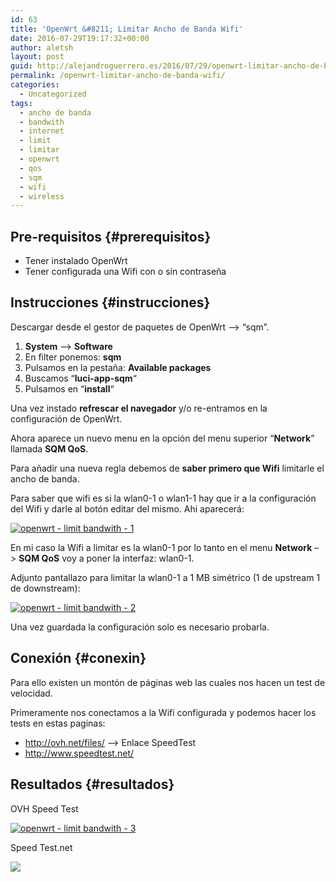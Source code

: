 ```yaml
---
id: 63
title: 'OpenWrt &#8211; Limitar Ancho de Banda Wifi'
date: 2016-07-29T19:17:32+00:00
author: aletsh
layout: post
guid: http://alejandroguerrero.es/2016/07/29/openwrt-limitar-ancho-de-banda-wifi/
permalink: /openwrt-limitar-ancho-de-banda-wifi/
categories:
  - Uncategorized
tags:
  - ancho de banda
  - bandwith
  - internet
  - limit
  - limitar
  - openwrt
  - qos
  - sqm
  - wifi
  - wireless
---
```

## Pre-requisitos {#prerequisitos}

  * Tener instalado OpenWrt
  * Tener configurada una Wifi con o sin contraseña

## Instrucciones {#instrucciones}

Descargar desde el gestor de paquetes de OpenWrt –> “sqm”.

  1. **System** –> **Software**
  2. En filter ponemos: **sqm**
  3. Pulsamos en la pestaña: **Available packages**
  4. Buscamos “**luci-app-sqm**“
  5. Pulsamos en “**install**“

Una vez instado **refrescar el navegador** y/o re-entramos en la configuración de OpenWrt.

Ahora aparece un nuevo menu en la opción del menu superior “**Network**” llamada **SQM QoS**.

Para añadir una nueva regla debemos de **saber primero que Wifi** limitarle el ancho de banda.

Para saber que wifi es si la wlan0-1 o wlan1-1 hay que ir a la configuración del Wifi y darle al botón editar del mismo. Ahi aparecerá:

[![openwrt - limit bandwith - 1](/content/images/2016/07/openwrt-limit-bandwith-1.png)](/openwrt-limitar-ancho-de-banda-wifi/openwrt-limit-bandwith-1/)

En mi caso la Wifi a limitar es la wlan0-1 por lo tanto en el menu **Network** –> **SQM QoS** voy a poner la interfaz: wlan0-1.

Adjunto pantallazo para limitar la wlan0-1 a 1 MB simétrico (1 de upstream 1 de downstream):

[![openwrt - limit bandwith - 2](/content/images/2016/07/openwrt-limit-bandwith-2.png)](/openwrt-limitar-ancho-de-banda-wifi/openwrt-limit-bandwith-2/)

Una vez guardada la configuración solo es necesario probarla.

## Conexión {#conexin}

Para ello existen un montón de páginas web las cuales nos hacen un test de velocidad.

Primeramente nos conectamos a la Wifi configurada y podemos hacer los tests en estas paginas:

  * <http://ovh.net/files/> –> Enlace SpeedTest
  * <http://www.speedtest.net/>

## Resultados {#resultados}

OVH Speed Test

[![openwrt - limit bandwith - 3](/content/images/2016/07/openwrt-limit-bandwith-3.png)](/openwrt-limitar-ancho-de-banda-wifi/openwrt-limit-bandwith-3/)

Speed Test.net

![](http://www.speedtest.net/result/5513393944.png)